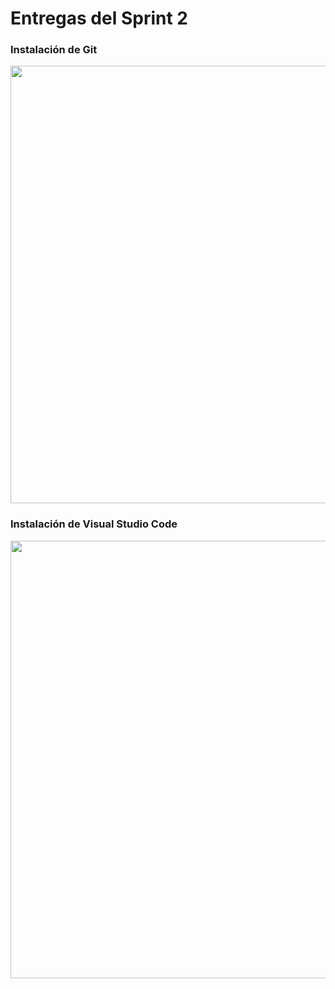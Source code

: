 # Entregas del Sprint 2

### Instalación de Git
<p align="center">
  <img src="https://user-images.githubusercontent.com/50381583/152283392-f9ca326a-cfe9-4f23-969f-362d09161cbf.png" width="700">
</p>

### Instalación de Visual Studio Code 
<p align="center">
  <img src="https://user-images.githubusercontent.com/89053122/152264487-c26e6154-e476-4a10-aee9-79df698423f7.png" width="700">
</p>
